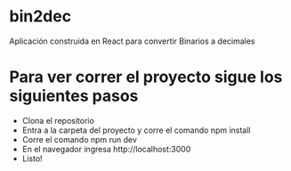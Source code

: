 # bin2dec
Aplicación construida en React para convertir Binarios a decimales

# Para ver correr el proyecto sigue los siguientes pasos

- Clona el repositorio
- Entra a la carpeta del proyecto y corre el comando npm install
- Corre el comando npm run dev
- En el navegador ingresa http://localhost:3000
- Listo!
